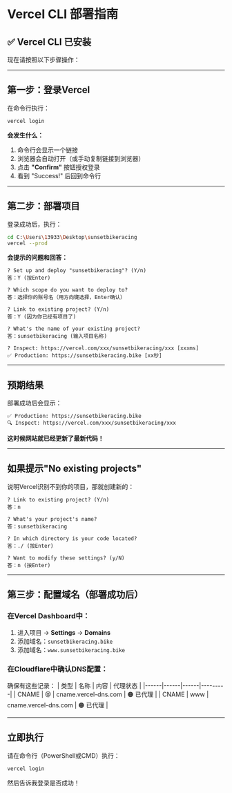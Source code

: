 # Vercel CLI 部署指南

## ✅ Vercel CLI 已安装

现在请按照以下步骤操作：

---

## 第一步：登录Vercel

在命令行执行：
```bash
vercel login
```

**会发生什么：**
1. 命令行会显示一个链接
2. 浏览器会自动打开（或手动复制链接到浏览器）
3. 点击 **"Confirm"** 按钮授权登录
4. 看到 "Success!" 后回到命令行

---

## 第二步：部署项目

登录成功后，执行：
```bash
cd C:\Users\13933\Desktop\sunsetbikeracing
vercel --prod
```

**会提示的问题和回答：**

```
? Set up and deploy "sunsetbikeracing"? (Y/n)
答：Y (按Enter)

? Which scope do you want to deploy to?
答：选择你的账号名（用方向键选择，Enter确认）

? Link to existing project? (Y/n)
答：Y (因为你已经有项目了)

? What's the name of your existing project?
答：sunsetbikeracing (输入项目名称)

? Inspect: https://vercel.com/xxx/sunsetbikeracing/xxx [xxxms]
✅ Production: https://sunsetbikeracing.bike [xx秒]
```

---

## 预期结果

部署成功后会显示：
```
✅ Production: https://sunsetbikeracing.bike
🔍 Inspect: https://vercel.com/xxx/sunsetbikeracing/xxx
```

**这时候网站就已经更新了最新代码！**

---

## 如果提示"No existing projects"

说明Vercel识别不到你的项目，那就创建新的：

```
? Link to existing project? (Y/n)
答：n

? What's your project's name?
答：sunsetbikeracing

? In which directory is your code located?
答：./ (按Enter)

? Want to modify these settings? (y/N)
答：n (按Enter)
```

---

## 第三步：配置域名（部署成功后）

### 在Vercel Dashboard中：

1. 进入项目 → **Settings** → **Domains**
2. 添加域名：`sunsetbikeracing.bike`
3. 添加域名：`www.sunsetbikeracing.bike`

### 在Cloudflare中确认DNS配置：

确保有这些记录：
| 类型 | 名称 | 内容 | 代理状态 |
|------|------|------|---------|
| CNAME | @ | cname.vercel-dns.com | 🟠 已代理 |
| CNAME | www | cname.vercel-dns.com | 🟠 已代理 |

---

## 立即执行

请在命令行（PowerShell或CMD）执行：

```bash
vercel login
```

然后告诉我登录是否成功！